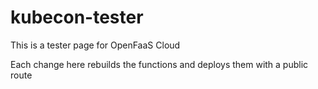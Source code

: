 # kubecon-tester

This is a tester page for OpenFaaS Cloud 

Each change here rebuilds the functions and deploys them with a public route
